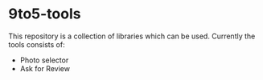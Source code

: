 # 9to5-tools

This repository is a collection of libraries which can be used. Currently the tools consists of:

- Photo selector
- Ask for Review
